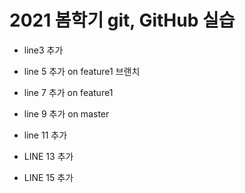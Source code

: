 # 2021 봄학기 git, GitHub 실습

- line3 추가

- line 5 추가 on feature1 브랜치

- line 7 추가 on feature1 

- line 9 추가 on master

- line 11 추가

- LINE 13 추가

- LINE 15 추가
